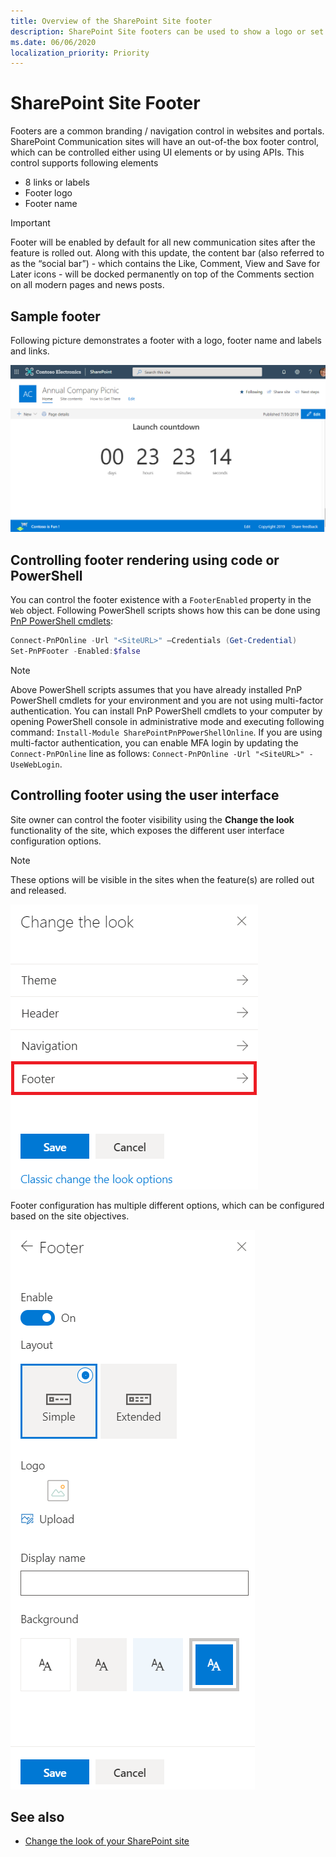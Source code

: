 ```yaml
---
title: Overview of the SharePoint Site footer
description: SharePoint Site footers can be used to show a logo or set of links/labels in a modern SharePoint site. They can be configured using the UI settings or by using APIs.
ms.date: 06/06/2020
localization_priority: Priority
---
```


# SharePoint Site Footer

Footers are a common branding / navigation control in websites and portals. SharePoint Communication sites will have an out-of-the box footer control, which can be controlled either using UI elements or by using APIs. This control supports following elements

- 8 links or labels
- Footer logo 
- Footer name

> [!IMPORTANT]
> Footer will be enabled by default for all new communication sites after the feature is rolled out. Along with this update, the content bar (also referred to as the “social bar”) - which contains the Like, Comment, View and Save for Later icons - will be docked permanently on top of the Comments section on all modern pages and news posts. 

## Sample footer 

Following picture demonstrates a footer with a logo, footer name and labels and links.

![Image showing a site footer with a logo](../images/Footer-logo-label.png)

## Controlling footer rendering using code or PowerShell

You can control the footer existence with a `FooterEnabled` property in the `Web` object. Following PowerShell scripts shows how this can be done using [PnP PowerShell cmdlets](https://docs.microsoft.com/powershell/sharepoint/sharepoint-pnp/sharepoint-pnp-cmdlets?view=sharepoint-ps):

```powershell
Connect-PnPOnline -Url "<SiteURL>" –Credentials (Get-Credential) 
Set-PnPFooter -Enabled:$false
```

> [!NOTE]
> Above PowerShell scripts assumes that you have already installed PnP PowerShell cmdlets for your environment and you are not using multi-factor authentication. You can install PnP PowerShell cmdlets to your computer by opening PowerShell console in administrative mode and executing following command: `Install-Module SharePointPnPPowerShellOnline`. If you are using multi-factor authentication, you can enable MFA login by updating the `Connect-PnPOnline` line as follows: `Connect-PnPOnline -Url "<SiteURL>" -UseWebLogin`.

## Controlling footer using the user interface

Site owner can control the footer visibility using the **Change the look** functionality of the site, which exposes the different user interface configuration options.

> [!NOTE]
> These options will be visible in the sites when the feature(s) are rolled out and released.

![Change the look configuration options](../images/footer-change-the-look.png)

Footer configuration has multiple different options, which can be configured based on the site objectives.

![Footer UI configuration options](../images/Footer-CTL-Configutation.png)

## See also

- [Change the look of your SharePoint site](https://support.office.com/article/change-the-look-of-your-sharepoint-site-06bbadc3-6b04-4a60-9d14-894f6a170818)
